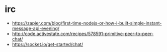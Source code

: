 # irc
* https://zapier.com/blog/first-time-nodejs-or-how-i-built-simple-instant-message-api-evening/
* http://code.activestate.com/recipes/578591-primitive-peer-to-peer-chat/
* https://socket.io/get-started/chat/
